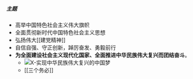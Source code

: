 ##### 主题
- 高举中国特色社会主义伟大旗帜
- 全面贯彻新时代中国特色社会主义思想
- 弘扬伟大[[建党精神]]
- 自信自强、守正创新，踔厉奋发、勇毅前行
- **为全面建设社会主义现代化国家、全面推进中华民族伟大复兴而团结奋斗**。
	- ![X-实现中华民族伟大复兴的中国梦](考研/政治/X-实现中华民族伟大复兴的中国梦.md#^lqgn5s)
	- [[三个务必]]